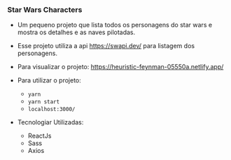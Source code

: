 ### Star Wars Characters

* Um pequeno projeto que lista todos os personagens do star wars e mostra os detalhes e as naves pilotadas.
* Esse projeto utiliza a api https://swapi.dev/ para listagem dos personagens.

* Para visualizar o projeto: https://heuristic-feynman-05550a.netlify.app/

* Para utilizar o projeto:
  * ```yarn```
  * ```yarn start```
  * ```localhost:3000/```
  
* Tecnologiar Utilizadas:
  * ReactJs
  * Sass
  * Axios
